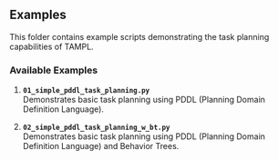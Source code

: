 ## Examples

This folder contains example scripts demonstrating the task planning capabilities of TAMPL.

### Available Examples

1. **`01_simple_pddl_task_planning.py`**  
    Demonstrates basic task planning using PDDL (Planning Domain Definition Language).

2. **`02_simple_pddl_task_planning_w_bt.py`**  
    Demonstrates basic task planning using PDDL (Planning Domain Definition Language) and Behavior Trees.